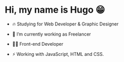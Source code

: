 <h1> Hi, my name is Hugo 😁 </h1>

+ 🔥 Studying for Web Developer & Graphic Designer

+ 🔭 I’m currently working as Freelancer

+ 👨‍💻 Front-end Developer

+ ⚡ Working with JavaScript, HTML and CSS.


